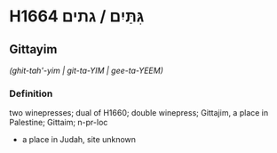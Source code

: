 # H1664 גִּתַּיִם / גתים

## Gittayim

_(ghit-tah'-yim | ɡit-ta-YIM | ɡee-ta-YEEM)_

### Definition

two winepresses; dual of H1660; double winepress; Gittajim, a place in Palestine; Gittaim; n-pr-loc

- a place in Judah, site unknown
